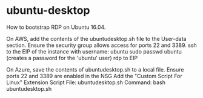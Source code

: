 # ubuntu-desktop

How to bootstrap RDP on Ubuntu 16.04.

On AWS, add the contents of the ubuntudesktop.sh file to the User-data section.
Ensure the security group allows access for ports 22 and 3389.
ssh to the EIP of the instance with username: ubuntu
sudo passwd ubuntu  (creates a password for the 'ubuntu' user)
rdp to EIP


On Azure, save the contents of ubuntudesktop.sh to a local file.
Ensure ports 22 and 3389 are enabled in the NSG
Add the "Custom Script For Linux" Extension
Script File: ubuntudesktop.sh
Command: bash ubuntudesktop.sh


